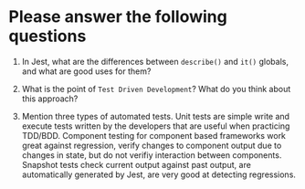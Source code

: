 # Please answer the following questions

1.  In Jest, what are the differences between `describe()` and `it()` globals, and what are good uses for them?


2.  What is the point of `Test Driven Development`? What do you think about this approach?


3.  Mention three types of automated tests.
Unit tests are simple write and execute tests written by the developers that are useful when practicing TDD/BDD.
Component testing for component based frameworks work great against regression, verify changes to component output due to changes in state, but do not verifiy interaction between components.
Snapshot tests check current output against past output, are automatically generated by Jest, are very good at detecting regressions.
